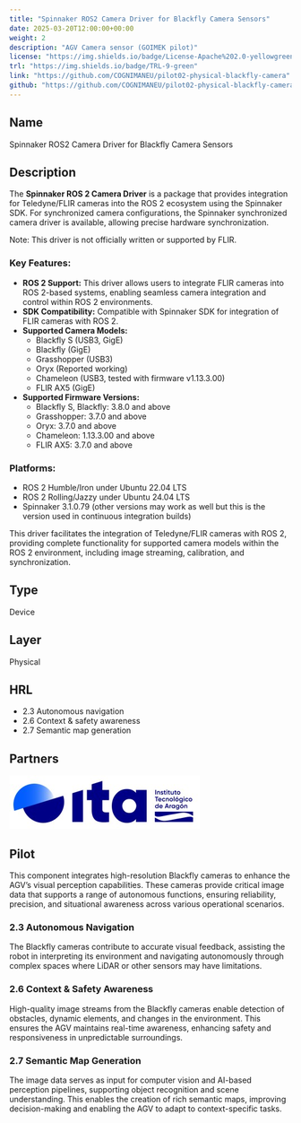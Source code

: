 ```yaml
---
title: "Spinnaker ROS2 Camera Driver for Blackfly Camera Sensors"
date: 2025-03-20T12:00:00+00:00
weight: 2
description: "AGV Camera sensor (GOIMEK pilot)"
license: "https://img.shields.io/badge/License-Apache%202.0-yellowgreen"
trl: "https://img.shields.io/badge/TRL-9-green"
link: "https://github.com/COGNIMANEU/pilot02-physical-blackfly-camera"
github: "https://github.com/COGNIMANEU/pilot02-physical-blackfly-camera"
---
```


## Name
Spinnaker ROS2 Camera Driver for Blackfly Camera Sensors

## Description

The **Spinnaker ROS 2 Camera Driver** is a package that provides integration for Teledyne/FLIR cameras into the ROS 2 ecosystem using the Spinnaker SDK. For synchronized camera configurations, the Spinnaker synchronized camera driver is available, allowing precise hardware synchronization.

Note: This driver is not officially written or supported by FLIR.

### Key Features:
- **ROS 2 Support:** This driver allows users to integrate FLIR cameras into ROS 2-based systems, enabling seamless camera integration and control within ROS 2 environments.
- **SDK Compatibility:** Compatible with Spinnaker SDK for integration of FLIR cameras with ROS 2.
- **Supported Camera Models:**
  - Blackfly S (USB3, GigE)
  - Blackfly (GigE)
  - Grasshopper (USB3)
  - Oryx (Reported working)
  - Chameleon (USB3, tested with firmware v1.13.3.00)
  - FLIR AX5 (GigE)
- **Supported Firmware Versions:**
  - Blackfly S, Blackfly: 3.8.0 and above
  - Grasshopper: 3.7.0 and above
  - Oryx: 3.7.0 and above
  - Chameleon: 1.13.3.00 and above
  - FLIR AX5: 3.7.0 and above

### Platforms:
- ROS 2 Humble/Iron under Ubuntu 22.04 LTS
- ROS 2 Rolling/Jazzy under Ubuntu 24.04 LTS
- Spinnaker 3.1.0.79 (other versions may work as well but this is the version used in continuous integration builds)

This driver facilitates the integration of Teledyne/FLIR cameras with ROS 2, providing complete functionality for supported camera models within the ROS 2 environment, including image streaming, calibration, and synchronization.

## Type
Device

## Layer
Physical

## HRL
- 2.3 Autonomous navigation
- 2.6 Context & safety awareness
- 2.7 Semantic map generation

## Partners
![ITA Logo](/images/ita/italogo.jpg)

## Pilot

This component integrates high-resolution Blackfly cameras to enhance the AGV’s visual perception capabilities. These cameras provide critical image data that supports a range of autonomous functions, ensuring reliability, precision, and situational awareness across various operational scenarios.

### 2.3 Autonomous Navigation  
The Blackfly cameras contribute to accurate visual feedback, assisting the robot in interpreting its environment and navigating autonomously through complex spaces where LiDAR or other sensors may have limitations.

### 2.6 Context & Safety Awareness  
High-quality image streams from the Blackfly cameras enable detection of obstacles, dynamic elements, and changes in the environment. This ensures the AGV maintains real-time awareness, enhancing safety and responsiveness in unpredictable surroundings.

### 2.7 Semantic Map Generation  
The image data serves as input for computer vision and AI-based perception pipelines, supporting object recognition and scene understanding. This enables the creation of rich semantic maps, improving decision-making and enabling the AGV to adapt to context-specific tasks.
